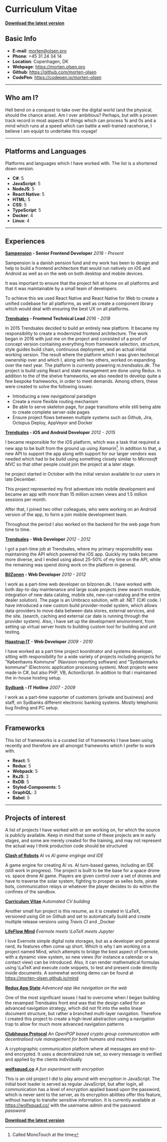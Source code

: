 

# Curriculum Vitae

**[Download the latest version](https://github.com/morten-olsen/curriculum-vitae/releases/latest)**


## Basic Info
* **E-mail**: morten@olsen.pro
* **Phone**: +45 31 24 34 14
* **Location**: Copenhagen, DK
* **Webpage**: https://morten.olsen.pro
* **Github**: https://github.com/morten-olsen
* **CodePen**: https://codepen.io/morten-olsen
  
------

## Who am I?

Hell bend on a conquest to take over the digital world (and the physical, should the chance arise). Am I over ambitious? Perhaps, but with a proven track record in most aspects of things which can process 1s and 0s and a mind which runs at a speed which can battle a well-trained racehorse, I believe I am equipt to undertake this voyage!
  
------

## Platforms and Languages

Platforms and languages which I have worked with. The list is a shortened down version.

* **C\#**: 5 
* **JavaScript**: 5 
* **NodeJS**: 5 
* **React Native**: 5 
* **HTML**: 5 
* **CSS**: 5 
* **TypeScript**: 5 
* **Docker**: 4 
* **Linux**: 4 
  
------

## Experiences


**[Sampension](https://www.sampension.dk) - Senior Frontend Developer**
_2018 - Present_

Sampension is a danish pension fund and my work has been to design and help to build a frontend architecture that would run natively on iOS and Android as well as on the web on both desktop and mobile devices.

It was important to ensure that the project felt at home on all platforms and that it was maintainable by a small team of developers.

To achieve this we used React Native and React Native for Web to create a unified codebase for all platforms, as well as create a component library which would deal with ensuring the best UX on all platforms.


**[Trendsales](https://www.trendsales.dk) - Frontend Technical Lead**
_2016 - 2018_

In 2015 Trendsales decided to build an entirely new platform. It became my responsibility to create a modernized frontend architecture. The work began in 2016 with just me on the project and consisted of a proof of concept version containing everything from framework selection, structure, style guides build chain, continuous deployment, and an actual initial working version. The result where the platform which I was given technical ownership over and which I, along with two others, worked on expanding over the next year. The platform is currently powering _m.trendsales.dk_. The project is build using React and state management are done using Redux. In addition to the of the shelve frameworks, we also needed to develop quite a few bespoke frameworks, in order to meet demands. Among others, these were created to solve the following issues:

* Introducing a new navigational paradigm
* Create a more flexible routing mechanism
* Be able to serve skeleton page, for page transitions while still being able to create complete server-side pages
* Ensure project flows between multiple systems such as Github, Jira, Octopus Deploy, AppVeyor and Docker


**[Trendsales](https://www.trendsales.dk) - iOS and Android Developer**
_2012 - 2015_

I became responsible for the iOS platform, which was a task that required a new app to be built from the ground up using _Xamarin_[^1]. In addition to that, a new API to support the app along with support for our larger vendors was needed which had to be build using something closely similar to _Microsoft MVC_ so that other people could join the project at a later stage.

 he project started in October with the initial version available to our users in late December.

This project represented my first adventure into mobile development and became an app with more than 15 million screen views and 1.5 million sessions per month.

 After that, I joined two other colleagues, who were working on an Android version of the app, to form a join mobile development team.

 Throughout the period I also worked on the backend for the web page from time to time.

 [^1]: Called MonoTouch at the time


**[Trendsales](https://www.trendsales.dk) - Web Developer**
_2012 - 2012_

I got a part-time job at Trendsales, where my primary responsibility was maintaining the API which powered the iOS app. Quickly my tasks became more diverse, and I ended using about 25-50% of my time on the API, while the remaining was spend doing work on the platform in general.


**[BilZonen](http://www.bilzonen.dk) - Web Developer**
_2010 - 2012_

I work as a part-time web developer on bilzonen.dk. I have worked with both day-to-day maintenance and large scale projects (new search module, integration of new data catalog, mobile site, new-car-catalog and the entire dealer solution). The page is an Umbraco solution, with all .NET (C#) code. I have introduced a new custom build provider-model system, which allows data-providers to move data between data stores, external services, and the site. (search, caching and external car date is running through the provider system). Also, i have set up the development environment, from setting up virtual server hosts to building custom tool for building and unit testing.


**[Haastrup IT](undefined) - Web Developer**
_2009 - 2010_

 I have worked as a part time project koordinator and systems developer, sitting with responsibility for a wide variety of projects including projects for "Københavns Kommune" (Navision reporting software) and "Syddanmarks kommune" (Electronic application processing system). Most projects were made in C#, but also PHP, VB, ActionScript. In addtion to that i maintained the in-house hosting setup.  


**[Sydbank](undefined) - IT Hotline**
_2007 - 2009_

 I work as a part-time supporter of customers (private and business) and staff, on Sydbanks different electronic banking systems. Mostly telephonic bug finding and PC setup.


  
------

## Frameworks

This list of frameworks is a curated list of frameworks I have been using recently and therefore are all amongst frameworks which I prefer to work with.

* **React**: 5 
* **Redux**: 5 
* **Webpack**: 5 
* **RxJS**: 3 
* **RxDB**: 5 
* **Styled-Components**: 5 
* **GraphQL**: 3 
* **Babel**: 5 
  
------

## Projects of interest

A list of projects I have worked with or am working on, for which the source is publicly available. Keep in mind that some of these projects are in early stages, and some are merely created for the training, and may not represent the actual way I think production code should be structured


**[Clash of Robots](https://github.com/clash-of-robots/core)**
_AI vs AI game enginge and IDE_

A game engine for creating AI vs. AI turn-based games, including an IDE (still work in progress). The project is built to be the base for a space drone vs. space drone AI game. Players are given control over a set of drones and have to traverse the solar system, fighting to prosper as selles bots, pirate bots, communication relays or whatever the player decides to do within the confines of the sandbox.



**[Curriculum Vitae](https://github.com/morten-olsen/curriculum-vitae)**
_Automated CV building_

 Another small fun project is this resume, as it is created in \LaTeX, versioned using _Git_ on _Github_ and set to automatically build and create multiple release versions using _Travis CI_ and _Docker 



**[LifeFlow Mind](https://github.com/lifeflow-mind)**
_Evernote meets \LaTeX meets Jupyter_

I love Evernote simple digital note storages, but as a developer and general nerd, its features often come up short. Which is why I am working on a project named Mind, which attempts to bridge the best aspect of Evernote, with a dynamic view system, so new views (for instance a calendar or a contact view) can be introduced. Also, it can render mathematical formulas using \LaTeX and execute code snippets, to test and present code directly inside documents. A somewhat working demo can be found at https://morten-olsen.github.io/mind



**[Redux App State](https://github.com/trendsales/redux-app-state)**
_Advanced app like navigation on the web_

 One of the most significant issues I had to overcome when I began building the revamped Trendsales front end was that the design called for an advanced navigation strategy, which did not fit into the webs linear document structure, but rather a branched multi-layer navigation. Therefore I created this project to create a high-level abstraction using a navigation trap to allow for much more advanced navigation patterns



**[Clubhouse Protocol](https://github.com/clubhouse-protocol)**
_An OpenPGP based crypto group communication with decentralised rule management for both humans and machines_

 A cryptographic communication platform where all messages are end-to-end encrypted. It uses a decentralized rule set, so every message is verified and applied by the clients individually 



**[wolfsquad.co](https://github.com/morten-olsen/wolfsquad)**
_A fun experiment with encryption_

 This is an old project I did to play around with encryption in JavaScript. The initial boot loader is served as regular JavaScript, but after login, all communication has a level of encryption applied based upon the password, which is never sent to the server, as its encryption abilities offer this feature, without having to transfer sensitive information. It is currently available at https://wolfsquad.co/ with the username _admin_ and the password _password_


  

**[Download the latest version](https://github.com/morten-olsen/curriculum-vitae/releases/latest)**

